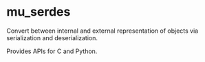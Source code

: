 # mu_serdes
Convert between internal and external representation of objects via serialization and deserialization.

Provides APIs for C and Python.

